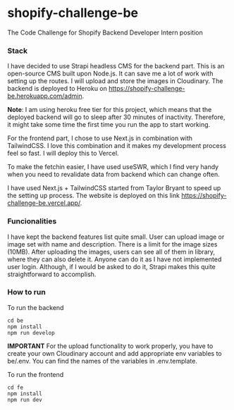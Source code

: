 # shopify-challenge-be
The Code Challenge for Shopify Backend Developer Intern position

### Stack

I have decided to use Strapi headless CMS for the backend part. This is an open-source CMS built upon Node.js. It can save me a lot of work with setting up the routes. I will upload and store the images in Cloudinary. The backend is deployed to Heroku on https://shopify-challenge-be.herokuapp.com/admin.

__Note__: I am using heroku free tier for this project, which means that the deployed backend will go to sleep after 30 minutes of inactivity. Therefore, it might take some time the first time you run the app to start working.

For the frontend part, I chose to use Next.js in combination with TailwindCSS. I love this combination and it makes my development process feel so fast. I will deploy this to Vercel. 

To make the fetchin easier, I have used useSWR, which I find very handy when you need to revalidate data from backend which can change often.

I have used Next.js + TailwindCSS started from Taylor Bryant to speed up the setting up process. The website is deployed on this link https://shopify-challenge-be.vercel.app/.

### Funcionalities

I have kept the backend features list quite small. User can upload image or image set with name and description. There is a limit for the image sizes (10MB). After uploading the images, users can see all of them in library, where they can also delete it. Anyone can do it as I have not implemented user login. Although, if I would be asked to do it, Strapi makes this quite straightforward to accomplish.

### How to run

To run the backend


```
cd be
npm install
npm run develop
```

__IMPORTANT__ For the upload functionality to work properly, you have to create your own Cloudinary account and add appropriate env variables to be/.env. You can find the names of the variables in .env.template.


To run the frontend


```
cd fe
npm install
npm run dev
```

